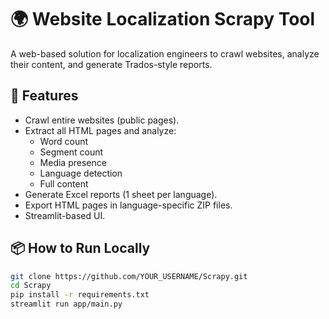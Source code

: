 # 🌍 Website Localization Scrapy Tool

A web-based solution for localization engineers to crawl websites, analyze their content, and generate Trados-style reports.

## 🚀 Features
- Crawl entire websites (public pages).
- Extract all HTML pages and analyze:
  - Word count
  - Segment count
  - Media presence
  - Language detection
  - Full content
- Generate Excel reports (1 sheet per language).
- Export HTML pages in language-specific ZIP files.
- Streamlit-based UI.

## 📦 How to Run Locally

```bash
git clone https://github.com/YOUR_USERNAME/Scrapy.git
cd Scrapy
pip install -r requirements.txt
streamlit run app/main.py

